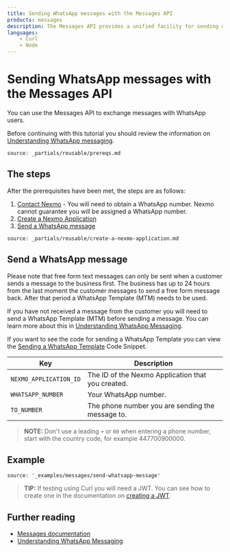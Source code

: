 ```yaml
---
title: Sending WhatsApp messages with the Messages API
products: messages
description: The Messages API provides a unified facility for sending messages over multiple channel types. This tutorial looks at sending messages via the WhatsApp channel using the Messages API.
languages:
    - Curl
    - Node
---
```


# Sending WhatsApp messages with the Messages API

You can use the Messages API to exchange messages with WhatsApp users.

Before continuing with this tutorial you should review the information on [Understanding WhatsApp messaging](/messages/concepts/whatsapp).

```partial
source: _partials/reusable/prereqs.md
```

## The steps

After the prerequisites have been met, the steps are as follows:

1. [Contact Nexmo](mailto:sales@nexmo.com) - You will need to obtain a WhatsApp number. Nexmo cannot guarantee you will be assigned a WhatsApp number.
2. [Create a Nexmo Application](#create-a-nexmo-application)
3. [Send a WhatsApp message](#send-a-whatsapp-message)

```partial
source: _partials/reusable/create-a-nexmo-application.md
```

## Send a WhatsApp message

Please note that free form text messages can only be sent when a customer sends a message to the business first. The business has up to 24 hours from the last moment the customer messages to send a free form message back. After that period a WhatsApp Template (MTM) needs to be used.

If you have not received a message from the customer you will need to send a WhatsApp Template (MTM) before sending a message. You can learn more about this in [Understanding WhatsApp Messaging](/messages/concepts/whatsapp).

If you want to see the code for sending a WhatsApp Template you can view the [Sending a WhatsApp Template](/messages/code-snippets/send-whatsapp-template) Code Snippet.

Key | Description
-- | --
`NEXMO_APPLICATION_ID` | The ID of the Nexmo Application that you created.
`WHATSAPP_NUMBER` | Your WhatsApp number.
`TO_NUMBER` | The phone number you are sending the message to.

> **NOTE:** Don't use a leading `+` or `00` when entering a phone number, start with the country code, for example 447700900000.

## Example

```code_snippets
source: '_examples/messages/send-whatsapp-message'
```

> **TIP:** If testing using Curl you will need a JWT. You can see how to create one in the documentation on [creating a JWT](/messages/code-snippets/before-you-begin#generate-a-jwt).

## Further reading

* [Messages documentation](/messages/overview)
* [Understanding WhatsApp Messaging](/messages/concepts/whatsapp)

